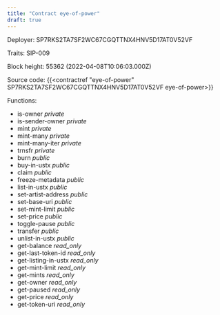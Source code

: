 ```yaml
---
title: "Contract eye-of-power"
draft: true
---
```

Deployer: SP7RKS2TA7SF2WC67CGQTTNX4HNV5D17AT0V52VF

Traits:
SIP-009 



Block height: 55362 (2022-04-08T10:06:03.000Z)

Source code: {{<contractref "eye-of-power" SP7RKS2TA7SF2WC67CGQTTNX4HNV5D17AT0V52VF eye-of-power>}}

Functions:

* is-owner _private_
* is-sender-owner _private_
* mint _private_
* mint-many _private_
* mint-many-iter _private_
* trnsfr _private_
* burn _public_
* buy-in-ustx _public_
* claim _public_
* freeze-metadata _public_
* list-in-ustx _public_
* set-artist-address _public_
* set-base-uri _public_
* set-mint-limit _public_
* set-price _public_
* toggle-pause _public_
* transfer _public_
* unlist-in-ustx _public_
* get-balance _read_only_
* get-last-token-id _read_only_
* get-listing-in-ustx _read_only_
* get-mint-limit _read_only_
* get-mints _read_only_
* get-owner _read_only_
* get-paused _read_only_
* get-price _read_only_
* get-token-uri _read_only_
